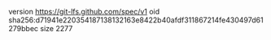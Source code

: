 version https://git-lfs.github.com/spec/v1
oid sha256:d71941e220354187138132163e8422b40afdf311867214fe430497d61279bbec
size 2277
